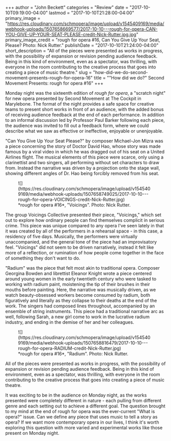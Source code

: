 +++
author = "John Beckett"
categories = "Review"
date = "2017-10-10T09:19:00-04:00"
lastmod = "2017-10-10T21:28:00-04:00"
primary_image = "https://res.cloudinary.com/schmopera/image/upload/v1545409169/media/webhook-uploads/1507658669577/2017-10-10---rough-for-opera-CAN-YOU-GIVE-UP-YOUR-SEAT-PLEASE-credit-Nick-Rutter.jpg.jpg"
primary_image_credit = "rough for opera #16, Can You Give Up Your Seat, Please? Photo: Nick Rutter."
publishDate = "2017-10-10T21:24:00-04:00"
short_description = "All of the pieces were presented as works in progress, with the possibility of expansion or revision pending audience feedback. Being in this kind of environment, even as a spectator, was thrilling, with everyone in the room contributing to the creative process that goes into creating a piece of music theatre."
slug = "how-did-we-do-second-movement-presents-rough-for-opera-16"
title = "&quot;How did we do?&quot; Second Movement Presents: rough for opera #16"
+++

Monday night was the sixteenth edition of *rough for opera*, a "scratch night" for new opera presented by Second Movement at The Cockpit in Marylebone. The format of the night provides a safe space for creative teams to present short works in front of an audience, with the added bonus of receiving audience feedback at the end of each performance. In addition to an informal discussion led by Professor Paul Barker following each piece, the audience was invited to fill out a feedback form, where we could describe what we saw as effective or ineffective, enjoyable or unenjoyable. 

"Can You Give Up Your Seat Please?" by composer Michael-Jon Mizra was a piece concerning the story of Doctor David Hao, whose story was made famous by a viral video in which he was dragged out of his seat on a United Airlines flight. The musical elements of this piece were scarce, only using a clarinettist and two singers, all performing without set characters to draw from. Instead the narrative was driven by a projection onto the stage wall, showing different angles of Dr. Hao being forcibly removed from his seat.

<figure data-type="image">
![](https://res.cloudinary.com/schmopera/image/upload/v1545409169/media/webhook-uploads/1507658749025/2017-10-10---rough-for-opera-VOICINGS-credit-Nick-Rutter.jpg)
<figcaption>*rough for opera #16*, "Voicings". Photo: Nick Rutter.</figcaption>
</figure>

The group Voicings Collective presented their piece, "Voicings," which set out to explore how ordinary people can find themselves complicit in serious crime. This piece was unique compared to any opera I've seen lately in that it was created by all of the performers in a rehearsal space - in this case, a residency of five days. Musically, the performers were virtually unaccompanied, and the general tone of the piece had an improvisatory feel. "Voicings" did not seem to be driven narratively, instead it felt like more of a reflection, or rumination of how people come together in the face of something they don't want to do. 

"Radium" was the piece that felt most akin to traditional opera. Composer Georgina Bowden and librettist Eleanor Knight wrote a piece centered around young women in the early twentieth century who were tasked to working with radium paint, moistening the tip of their brushes in their mouths before painting. Here, the narrative was musically driven, as we watch beauty-obsessed workers become consumed by radium, both figuratively and literally as they collapse to their deaths at the end of the work. The singers had composed lines throughout, accompanied by an ensemble of string instruments. This piece had a traditional narrative arc as well, following Sarah, a new girl come to work in the lucrative radium industry, and ending in the demise of her and her colleagues.

<figure data-type="image">
![](https://res.cloudinary.com/schmopera/image/upload/v1545409169/media/webhook-uploads/1507658816479/2017-10-10---rough-for-opera-RADIUM-credit-Nick-Rutter.jpg)
<figcaption>*rough for opera #16*, "Radium". Photo: Nick Rutter.</figcaption>
</figure>

All of the pieces were presented as works in progress, with the possibility of expansion or revision pending audience feedback. Being in this kind of environment, even as a spectator, was thrilling, with everyone in the room contributing to the creative process that goes into creating a piece of music theatre.

It was exciting to be in the audience on Monday night, as the works presented were completely different in nature - each pulling from different genre and each setting out to achieve a different goal. The question brought to my mind at the end of rough for opera was the ever-current "What is opera?" issue. Can we define any piece that uses music to tell a story as opera? If we want more contemporary opera in our lives, I think it's worth exploring this question with more varied and experimental works like those present on Monday night.
